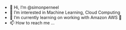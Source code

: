 - 👋 Hi, I’m @simonperneel
- 👀 I’m interested in Machine Learning, Cloud Computing
- 🌱 I’m currently learning on working with Amazon AWS 🤔
- 📫 How to reach me ...

<!---
simonperneel/simonperneel is a ✨ special ✨ repository because its `README.md` (this file) appears on your GitHub profile.
You can click the Preview link to take a look at your changes.
--->

